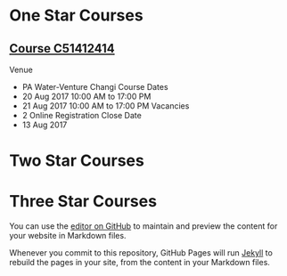 # One Star Courses

## [Course C51412414](https://pages.github.com/)
Venue
- PA Water-Venture Changi
Course Dates
- 20 Aug 2017 10:00 AM to 17:00 PM
- 21 Aug 2017 10:00 AM to 17:00 PM
Vacancies
- 2
Online Registration Close Date
- 13 Aug 2017

# Two Star Courses

# Three Star Courses


You can use the [editor on GitHub](https://github.com/davidloke/test/edit/master/README.md) to maintain and preview the content for your website in Markdown files.

Whenever you commit to this repository, GitHub Pages will run [Jekyll](https://jekyllrb.com/) to rebuild the pages in your site, from the content in your Markdown files.

